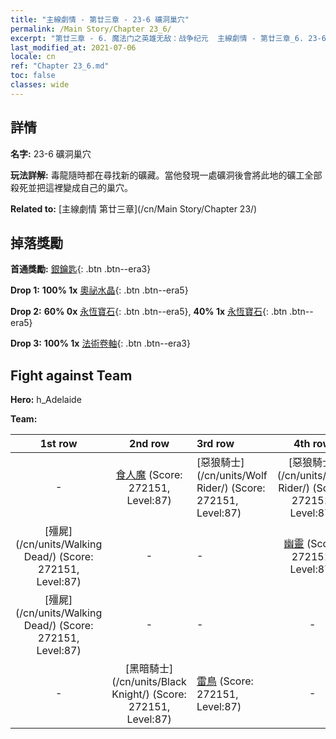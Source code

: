 ```yaml
---
title: "主線劇情 - 第廿三章 - 23-6 礦洞巢穴"
permalink: /Main Story/Chapter 23_6/
excerpt: "第廿三章 - 6. 魔法门之英雄无敌：战争纪元  主線劇情 - 第廿三章_6. 23-6 礦洞巢穴"
last_modified_at: 2021-07-06
locale: cn
ref: "Chapter 23_6.md"
toc: false
classes: wide
---
```


## 詳情

 **名字:** 23-6 礦洞巢穴

 **玩法詳解:** 毒龍隨時都在尋找新的礦藏。當他發現一處礦洞後會將此地的礦工全部殺死並把這裡變成自己的巢穴。

 **Related to:** [主線劇情 第廿三章](/cn/Main Story/Chapter 23/)

## 掉落獎勵

 **首通獎勵:** [銀鑰匙](/cn/Items/con_693/){: .btn .btn--era3}

 **Drop 1:** **100% 1x** [奧祕水晶](/cn/Items/mat_80/){: .btn .btn--era5}

 **Drop 2:** **60% 0x** [永恆寶石](/cn/Items/mat_72/){: .btn .btn--era5}, **40% 1x** [永恆寶石](/cn/Items/mat_72/){: .btn .btn--era5}

 **Drop 3:** **100% 1x** [法術卷軸](/cn/Items/con_694/){: .btn .btn--era3}


## Fight against Team
 **Hero:** h_Adelaide

 **Team:**


  | 1st row | 2nd row | 3rd row | 4th row |
  |:----:|:----:|:----|:----:|
  | - | [食人魔](/cn/units/Ogre/) (Score: 272151, Level:87)  | [惡狼騎士](/cn/units/Wolf Rider/) (Score: 272151, Level:87)  | [惡狼騎士](/cn/units/Wolf Rider/) (Score: 272151, Level:87)  |
  | [殭屍](/cn/units/Walking Dead/) (Score: 272151, Level:87)  | - | - | [幽靈](/cn/units/Wight/) (Score: 272151, Level:87)  |
  | [殭屍](/cn/units/Walking Dead/) (Score: 272151, Level:87)  | - | - | - |
  | - | [黑暗騎士](/cn/units/Black Knight/) (Score: 272151, Level:87)  | [雷鳥](/cn/units/Roc/) (Score: 272151, Level:87)  | - |


